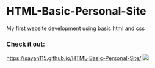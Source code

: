 
# HTML-Basic-Personal-Site
My first website development using basic html and css

### Check it out: 
https://sayan115.github.io/HTML-Basic-Personal-Site/
<img src="https://user-images.githubusercontent.com/73097560/115834477-dbab4500-a447-11eb-908a-139a6edaec5c.gif">

